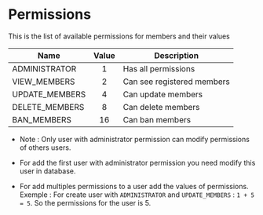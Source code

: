 # Permissions

This is the list of available permissions for members and their values

| Name     | Value    | Description               |
|----------|:-------:|----------------------------|
| ADMINISTRATOR | 1  | Has all permissions        |
| VIEW_MEMBERS  | 2  | Can see registered members |
| UPDATE_MEMBERS| 4  | Can update members         |
| DELETE_MEMBERS| 8  | Can delete members         |
| BAN_MEMBERS   | 16 | Can ban members            |

* Note : Only user with administrator permission can modify permissions of others users.

* For add the first user with administrator permission you need modify this user in database.

* For add multiples permissions to a user add the values of permissions.
Exemple : For create user with `ADMINISTRATOR` and `UPDATE_MEMBERS` : `1 + 5 = 5`. So the permissions for the user is 5.
